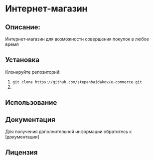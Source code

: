 # Интернет-магазин
## Описание:
Интернет-магазин для возможности совершения покупок в любое время

## Установка
Клонируйте репозиторий:
1. ```git clone https://github.com/stepanbaidakov/e-commerce.git```
2. 

## Использование 

## Документация
Для получения дополнительной информации обратитесь к [документации]

## Лицензия
